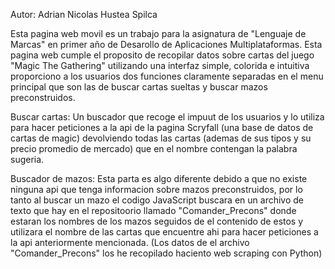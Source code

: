 Autor: Adrian Nicolas Hustea Spilca

Esta pagina web movil es un trabajo para la asignatura de "Lenguaje de Marcas" en primer año de Desarollo de Aplicaciones Multiplataformas.
Esta pagina web cumple el proposito de recopilar datos sobre cartas del juego "Magic The Gathering" utilizando una interfaz simple, colorida e intuitiva 
proporciono a los usuarios dos funciones claramente separadas en el menu principal que son las de buscar cartas sueltas y buscar mazos preconstruidos.

Buscar cartas:
Un buscador que recoge el impuut de los usuarios y lo utiliza para hacer peticiones a la api de la pagina Scryfall (una base de datos de cartas de magic)
devolviendo todas las cartas (ademas de sus tipos y su precio promedio de mercado) que en el nombre contengan la palabra sugeria.

Buscador de mazos:
Esta parta es algo diferente debido a que no existe ninguna api que tenga informacion sobre mazos preconstruidos, por lo tanto al buscar un mazo el codigo
JavaScript buscara en un archivo de texto que hay en el repositoorio llamado "Comander_Precons" donde estaran los nombres de los mazos seguidos de el
contenido de estos y utilizara el nombre de las cartas que encuentre ahi para hacer peticiones a la api anteriormente mencionada.
(Los datos de el archivo "Comander_Precons" los he recopilado haciento web scraping con Python)
